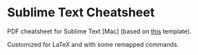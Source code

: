 # Sublime Text Cheatsheet

PDF cheatsheet for Sublime Text \[Mac\] (based on [this](http://tex.stackexchange.com/questions/8827/preparing-cheat-sheets) template).

Customized for LaTeX and with some remapped commands.
